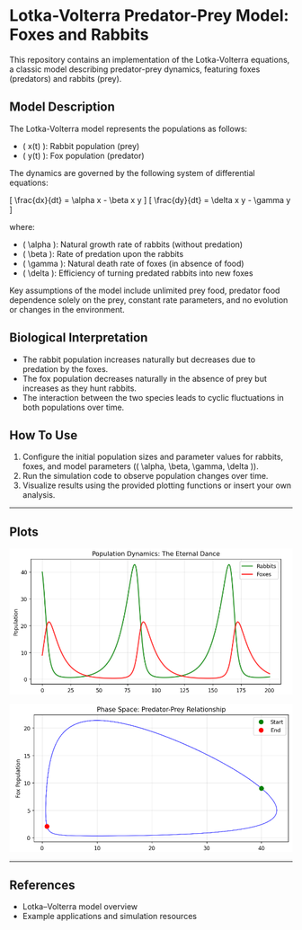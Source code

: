 # Lotka-Volterra Predator-Prey Model: Foxes and Rabbits

This repository contains an implementation of the Lotka-Volterra equations, a classic model describing predator-prey dynamics, featuring foxes (predators) and rabbits (prey).

## Model Description

The Lotka-Volterra model represents the populations as follows:

- \( x(t) \): Rabbit population (prey)
- \( y(t) \): Fox population (predator)

The dynamics are governed by the following system of differential equations:

\[
\frac{dx}{dt} = \alpha x - \beta x y
\]
\[
\frac{dy}{dt} = \delta x y - \gamma y
\]

where:
- \( \alpha \): Natural growth rate of rabbits (without predation)
- \( \beta \): Rate of predation upon the rabbits
- \( \gamma \): Natural death rate of foxes (in absence of food)
- \( \delta \): Efficiency of turning predated rabbits into new foxes

Key assumptions of the model include unlimited prey food, predator food dependence solely on the prey, constant rate parameters, and no evolution or changes in the environment.

## Biological Interpretation

- The rabbit population increases naturally but decreases due to predation by the foxes.
- The fox population decreases naturally in the absence of prey but increases as they hunt rabbits.
- The interaction between the two species leads to cyclic fluctuations in both populations over time.

## How To Use

1. Configure the initial population sizes and parameter values for rabbits, foxes, and model parameters (\( \alpha, \beta, \gamma, \delta \)).
2. Run the simulation code to observe population changes over time.
3. Visualize results using the provided plotting functions or insert your own analysis.

---

## Plots

<!-- Place your first plot or conceptual diagram here -->
  
![Rabbit and Fox Population vs Time](https://github.com/Ujjalkakati/Lotka_Volterra_Predator_Prey_Model_Simulation/blob/main/Screenshot%202025-10-17%20202209.png?raw=true)

<!-- Place your second plot, for example, a phase plot of Foxes vs Rabbits -->
  
![Phase Plot: Foxes vs Rabbits](https://github.com/Ujjalkakati/Lotka_Volterra_Predator_Prey_Model_Simulation/blob/main/Screenshot%202025-10-17%20202318.png?raw=true)

---

## References

- Lotka–Volterra model overview
- Example applications and simulation resources


